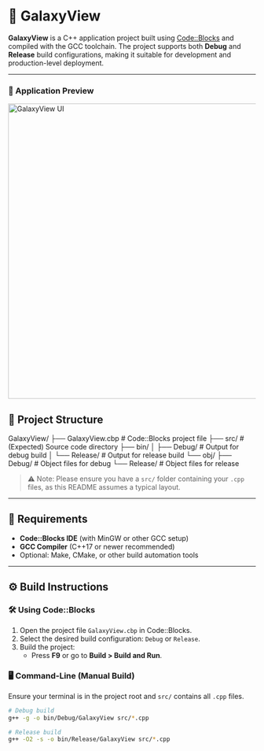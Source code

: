 # 🌌 GalaxyView

**GalaxyView** is a C++ application project built using [Code::Blocks](http://www.codeblocks.org/) and compiled with the GCC toolchain. The project supports both **Debug** and **Release** build configurations, making it suitable for development and production-level deployment.

---
### 🌌 Application Preview

<img src="assets/screenshot.png" alt="GalaxyView UI" width="600"/>



## 📁 Project Structure

GalaxyView/
├── GalaxyView.cbp # Code::Blocks project file
├── src/ # (Expected) Source code directory
├── bin/
│ ├── Debug/ # Output for debug build
│ └── Release/ # Output for release build
└── obj/
├── Debug/ # Object files for debug
└── Release/ # Object files for release


> ⚠️ Note: Please ensure you have a `src/` folder containing your `.cpp` files, as this README assumes a typical layout.

---

## 🧰 Requirements

- **Code::Blocks IDE** (with MinGW or other GCC setup)
- **GCC Compiler** (C++17 or newer recommended)
- Optional: Make, CMake, or other build automation tools

---

## ⚙️ Build Instructions

### 🛠️ Using Code::Blocks

1. Open the project file `GalaxyView.cbp` in Code::Blocks.
2. Select the desired build configuration: `Debug` or `Release`.
3. Build the project:
   - Press **F9** or go to **Build > Build and Run**.

### 🖥️ Command-Line (Manual Build)

Ensure your terminal is in the project root and `src/` contains all `.cpp` files.

```bash
# Debug build
g++ -g -o bin/Debug/GalaxyView src/*.cpp

# Release build
g++ -O2 -s -o bin/Release/GalaxyView src/*.cpp
